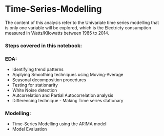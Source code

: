 # Time-Series-Modelling

The content of this analysis refer to the Univariate time series modelling that is only one variable will be explored, which is the Electricty consumption measured in Watts/Kilowatts between 1985 to 2014. 


### Steps covered in this notebook:

### EDA:
- Identifying trend patterns
- Applying Smoothing techniques using Moving-Average
- Seasonal decomposition procedures
- Testing for stationarity
- White Noise detection
- Autcorrelation and Partial Autocorrelation analysis
- Differencing technique - Making Time series stationary 

### Modelling:
- Time-Series Modelling using the ARIMA model
- Model Evaluation
